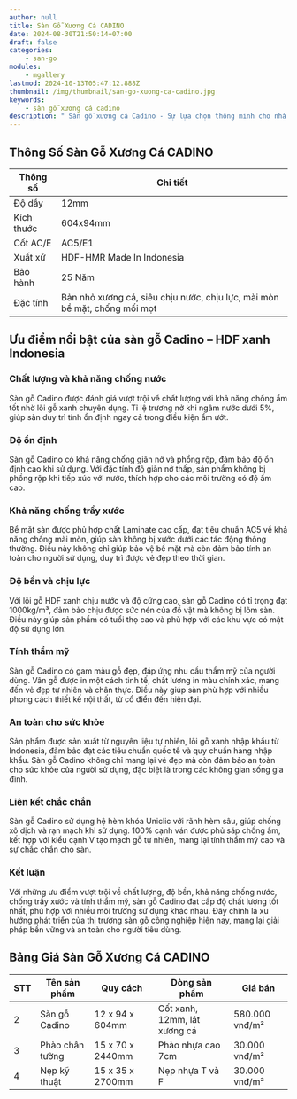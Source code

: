 ```yaml
---
author: null
title: Sàn Gỗ Xương Cá CADINO
date: 2024-08-30T21:50:14+07:00
draft: false
categories:
    - san-go
modules:
    - mgallery
lastmod: 2024-10-13T05:47:12.888Z
thumbnail: /img/thumbnail/san-go-xuong-ca-cadino.jpg
keywords:
    - sàn gỗ xương cá cadino
description: " Sàn gỗ xương cá Cadino - Sự lựa chọn thông minh cho nhà ở hiện đại. Chất lượng cao cấp, đa dạng mẫu mã. Dễ lắp đặt, bảo trì đơn giản"
---
```

## Thông Số Sàn Gỗ Xương Cá CADINO
| Thông số | Chi tiết |
|----------|---------|
| Độ dầy | 12mm |
| Kích thước | 604x94mm |
| Cốt AC/E | AC5/E1 |
| Xuất xứ | HDF-HMR Made In Indonesia |
| Bảo hành | 25 Năm |
| Đặc tính | Bản nhỏ xương cá, siêu chịu nước, chịu lực, mài mòn bề mặt, chống mối mọt |

## Ưu điểm nổi bật của sàn gỗ Cadino – HDF xanh Indonesia

### Chất lượng và khả năng chống nước

Sàn gỗ Cadino được đánh giá vượt trội về chất lượng với khả năng chống ẩm tốt nhờ lõi gỗ xanh chuyên dụng. Tỉ lệ trương nở khi ngâm nước dưới 5%, giúp sàn duy trì tính ổn định ngay cả trong điều kiện ẩm ướt.

### Độ ổn định

Sàn gỗ Cadino có khả năng chống giãn nở và phồng rộp, đảm bảo độ ổn định cao khi sử dụng. Với đặc tính độ giãn nở thấp, sản phẩm không bị phồng rộp khi tiếp xúc với nước, thích hợp cho các môi trường có độ ẩm cao.

### Khả năng chống trầy xước

Bề mặt sàn được phủ hợp chất Laminate cao cấp, đạt tiêu chuẩn AC5 về khả năng chống mài mòn, giúp sàn không bị xước dưới các tác động thông thường. Điều này không chỉ giúp bảo vệ bề mặt mà còn đảm bảo tính an toàn cho người sử dụng, duy trì được vẻ đẹp theo thời gian.

### Độ bền và chịu lực

Với lõi gỗ HDF xanh chịu nước và độ cứng cao, sàn gỗ Cadino có tỉ trọng đạt 1000kg/m³, đảm bảo chịu được sức nén của đồ vật mà không bị lõm sàn. Điều này giúp sản phẩm có tuổi thọ cao và phù hợp với các khu vực có mật độ sử dụng lớn.

### Tính thẩm mỹ

Sàn gỗ Cadino có gam màu gỗ đẹp, đáp ứng nhu cầu thẩm mỹ của người dùng. Vân gỗ được in một cách tinh tế, chất lượng in màu chính xác, mang đến vẻ đẹp tự nhiên và chân thực. Điều này giúp sàn phù hợp với nhiều phong cách thiết kế nội thất, từ cổ điển đến hiện đại.

### An toàn cho sức khỏe

Sản phẩm được sản xuất từ nguyên liệu tự nhiên, lõi gỗ xanh nhập khẩu từ Indonesia, đảm bảo đạt các tiêu chuẩn quốc tế và quy chuẩn hàng nhập khẩu. Sàn gỗ Cadino không chỉ mang lại vẻ đẹp mà còn đảm bảo an toàn cho sức khỏe của người sử dụng, đặc biệt là trong các không gian sống gia đình.

### Liên kết chắc chắn

Sàn gỗ Cadino sử dụng hệ hèm khóa Uniclic với rãnh hèm sâu, giúp chống xô dịch và rạn mạch khi sử dụng. 100% cạnh ván được phủ sáp chống ẩm, kết hợp với kiểu cạnh V tạo mạch gỗ tự nhiên, mang lại tính thẩm mỹ cao và sự chắc chắn cho sàn.

### Kết luận

Với những ưu điểm vượt trội về chất lượng, độ bền, khả năng chống nước, chống trầy xước và tính thẩm mỹ, sàn gỗ Cadino đạt cấp độ chất lượng tốt nhất, phù hợp với nhiều môi trường sử dụng khác nhau. Đây chính là xu hướng phát triển của thị trường sàn gỗ công nghiệp hiện nay, mang lại giải pháp bền vững và an toàn cho người tiêu dùng.

## Bảng Giá Sàn Gỗ Xương Cá CADINO

| STT | Tên sản phẩm        | Quy cách           | Dòng sản phẩm              | Giá bán          |
|-----|---------------------|--------------------|----------------------------|------------------|
| 2   | Sàn gỗ Cadino       | 12 x 94 x 604mm    | Cốt xanh, 12mm, lát xương cá | 580.000 vnđ/m²  |
| 3   | Phào chân tường     | 15 x 70 x 2440mm   | Phào nhựa cao 7cm          | 30.000 vnđ/m²    |
| 4   | Nẹp kỹ thuật        | 15 x 35 x 2700mm   | Nẹp nhựa T và F            | 30.000 vnđ/m²    |